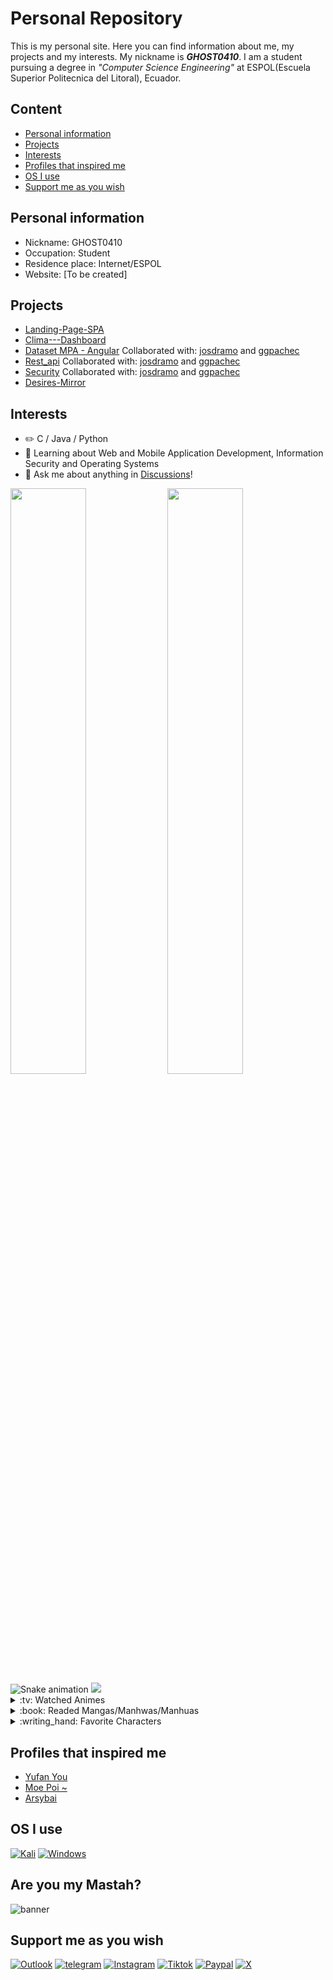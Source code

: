 # Personal Repository
This is my personal site. Here you can find information about me, my projects and my interests. My nickname is ***GHOST0410***. I am a student pursuing a degree in *"Computer Science Engineering"* at ESPOL(Escuela Superior Politecnica del Litoral), Ecuador.
## Content
* [Personal information](#personal-information)
* [Projects](#projects)
* [Interests](#interests)
* [Profiles that inspired me](#profiles-that-inspired-me)
* [OS I use](#os-i-use)
* [Support me as you wish](#support-me-as-you-wish)
## Personal information
* Nickname: GHOST0410
* Occupation: Student
* Residence place: Internet/ESPOL
* Website: [To be created]
## Projects
* [Landing-Page-SPA](https://ghost04102002.github.io/Landing-Page-SPA/)
* [Clima---Dashboard](https://ghost04102002.github.io/Clima---Dashboard/)
* [Dataset MPA - Angular](https://josdramo.github.io/mpa/) Collaborated with: [josdramo](https://github.com/josdramo) and [ggpachec](https://github.com/ggpachec)
* [Rest_api](https://restapi-production-a15e.up.railway.app/documentation/) Collaborated with: [josdramo](https://github.com/josdramo) and [ggpachec](https://github.com/ggpachec)
* [Security](https://security-production-624c.up.railway.app/users/getToken) Collaborated with: [josdramo](https://github.com/josdramo) and [ggpachec](https://github.com/ggpachec)
* [Desires-Mirror]()
## Interests
-   :pencil2: C / Java / Python 
-   :seedling: Learning about Web and Mobile Application Development, Information Security and Operating Systems
-   :thought_balloon: Ask me about anything in [Discussions](https://github.com/Ghost04102002/Ghost04102002/discussions)!

<picture>
    <source
    srcset="https://github-readme-stats.vercel.app/api?username=Ghost04102002&show_icons=true&theme=dark"
    media="(prefers-color-scheme: dark)"
  />
  <source
    srcset="https://github-readme-stats.vercel.app/api?username=Ghost04102002&show_icons=true"
    media="(prefers-color-scheme: light), (prefers-color-scheme: no-preference)"
  />
  <img width="49%" src="https://github-readme-stats.vercel.app/api?username=Ghost04102002&show_icons=true" />
    
</picture>

<picture>
  <source
    srcset="https://github-readme-stats.vercel.app/api/top-langs?username=Ghost04102002&show_icons=true&theme=dark&layout=compact"
    media="(prefers-color-scheme: dark)"
  />
  <source
    srcset="https://github-readme-stats.vercel.app/api/top-langs?username=Ghost04102002&show_icons=true&layout=compact"
    media="(prefers-color-scheme: light), (prefers-color-scheme: no-preference)"
  />
  <img width="49%" src="https://github-readme-stats.vercel.app/api/top-langs?username=Ghost04102002&show_icons=true"/>
    
</picture>

<img src="https://raw.githubusercontent.com/Ghost04102002/Ghost04102002/output/snake.svg" alt="Snake animation" />

<img src="https://img.anili.st/user/6513244">  
<details>   
<summary>:tv: Watched Animes</summary>
  
<!-- favorites_anime starts -->
* [Violet Evergarden](https://www3.animeflv.net/anime/violet-evergarden)
* [Vivy: Fluorite Eye's Song](https://www3.animeflv.net/anime/vivy-fluorite-eyes-song)
* [Mahoutsukai no Yome](https://www3.animeflv.net/anime/mahoutsukai-no-yome)
* [Fumetsu no Anata e](https://www3.animeflv.net/anime/fumetsu-no-anata-e)
* [Blue Period](https://animefenix.tv/blue-period)
* [The New Gate](https://www3.animeflv.net/anime/the-new-gate)
* [Ninja Kamui](https://www.animefenix.tv/ninja-kamui)
* [The Last Summoner](https://www.animefenix.tv/zuihou-de-zhaohuan-shi-the-last-summoner)
* [Chiyu Mahou no Machigatta Tsukaikata](https://www3.animeflv.net/anime/chiyu-mahou-no-machigatta-tsukaikata)
* [Nozomanu Fushi no Boukensha](https://www3.animeflv.net/anime/nozomanu-fushi-no-boukensha)
* [Dungeon Meshi](https://www3.animeflv.net/anime/dungeon-meshi)
* [Kaijuu 8-gou](https://www3.animeflv.net/anime/kaijuu-8gou)
* [Sasayaku You ni Koi wo Utau](https://www3.animeflv.net/anime/sasayaku-you-ni-koi-wo-utau)
* [Kaii to Otome to Kamikakushi](https://www3.animeflv.net/anime/kaii-to-otome-to-kamikakushi)
* [Unnamed Memory](https://www3.animeflv.net/anime/unnamed-memory)
* [Lv2 kara Cheat datta Motoyuusha Kouho no Mattari Isekai Life](https://www3.animeflv.net/anime/lv2-kara-cheat-datta-motoyuusha-kouho-no-mattari-isekai-life)
* [Sentai Daishikkaku](https://www3.animeflv.net/anime/sentai-daishikkaku)
* [Jiisan Baasan Wakagaeru](https://www3.animeflv.net/anime/jiisan-baasan-wakagaeru)
* [Blue Archive the Animation](https://www3.animeflv.net/anime/blue-archive-the-animation)
* [Yoru no Kurage wa Oyogenai](https://www3.animeflv.net/anime/yoru-no-kurage-wa-oyogenai)
* [Maou no Ore ga Dorei Elf wo Yome ni Shitanda ga, Dou Medereba Ii?](https://www3.animeflv.net/anime/maou-no-ore-ga-dorei-elf-wo-yome-ni-shitanda-ga-dou-medereba-ii)
* [Wind Breaker](https://www3.animeflv.net/anime/wind-breaker)
* [Hananoi-kun to Koi no Yamai](https://www3.animeflv.net/anime/hananoikun-to-koi-no-yamai)
* [Ookami to Koushinryou: Merchant Meets the Wise Wolf](https://www3.animeflv.net/anime/ookami-to-koushinryou-merchant-meets-the-wise-wolf)
* [Kami wa Game ni Ueteiru](https://www3.animeflv.net/anime/kami-wa-game-ni-ueteiru)
* [One Room, Hiatari Futsuu, Tenshi-tsuki](https://www3.animeflv.net/anime/one-room-hiatari-futsuu-tenshitsuki)
* [Majo to Yajuu](https://www3.animeflv.net/anime/majo-to-yajuu)
* [Oroka na Tenshi wa Akuma to Odoru](https://www3.animeflv.net/anime/oroka-na-tenshi-wa-akuma-to-odoru)
* [Dosanko Gal wa Namara Menkoi](https://www3.animeflv.net/anime/dosanko-gal-wa-namara-menkoi)
* [Loop 7-kaime no Akuyaku Reijou wa](https://www3.animeflv.net/anime/loop-7kaime-no-akuyaku-reijou-wa-moto-tekikoku-de-jiyuu-kimama-na-hanayome-seikatsu-wo-mankitsu-suru)
* [Yubisaki to Renren](https://www3.animeflv.net/anime/yubisaki-to-renren)
* [Solo Leveling](https://www3.animeflv.net/anime/ore-dake-level-up-na-ken)
* [Kekkon Yubiwa Monogatari](https://www3.animeflv.net/anime/kekkon-yubiwa-monogatari)
* [Mato Seihei no Slave](https://www3.animeflv.net/anime/mato-seihei-no-slave)
* [Mahou Shoujo ni Akogarete](https://www3.animeflv.net/anime/mahou-shoujo-ni-akogarete)
* [Ishura](https://www3.animeflv.net/anime/ishura)
* [Shaman King Flowers](https://animefenix.tv/shaman-king-flowers)
* [Pon no Michi](https://animefenix.tv/pon-no-michi)
* [Boukensha ni Naritai to Miyako ni Deteitta Musume ga S-Rank ni Natteta](https://www3.animeflv.net/anime/boukensha-ni-naritai-to-miyako-ni-deteitta-musume-ga-srank-ni-natteta)
* [Tearmoon Teikoku Monogatari: Dantoudai kara Hajimaru, Hime no Tensei Gyakuten Story](https://www3.animeflv.net/anime/tearmoon-teikoku-monogatari-dantoudai-kara-hajimaru-hime-no-tensei-gyakuten-story)
* [Mokushiroku no Yonkishi](https://animefenix.tv/mokushiroku-no-yonkishi)
* [Kusuriya no Hitorigoto](https://www3.animeflv.net/anime/kusuriya-no-hitorigoto)
* [Hoshikuzu Telepath](https://www3.animeflv.net/anime/hoshikuzu-telepath)
* [Buta no Liver wa Kanetsu Shiro](https://www3.animeflv.net/anime/buta-no-liver-wa-kanetsu-shiro)
* [Kikansha no Mahou wa Tokubetsu desu](https://www3.animeflv.net/anime/kikansha-no-mahou-wa-tokubetsu-desu)
* [Undead Unluck](https://www3.animeflv.net/anime/undead-unluck)
* [Hametsu no Oukoku](https://www3.animeflv.net/anime/hametsu-no-oukoku)
* [Kamierabi](https://www3.animeflv.net/anime/kamierabi)
* [Konyaku Haki sareta Reijou wo Hirotta Ore ga, Ikenai Koto wo Oshiekomu](https://www3.animeflv.net/anime/konyaku-haki-sareta-reijou-wo-hirotta-ore-ga-ikenai-koto-wo-oshiekomu)
* [Watashi no Oshi wa Akuyaku Reijou.](https://www3.animeflv.net/anime/watashi-no-oshi-wa-akuyaku-reijou)
* [Seiken Gakuin no Makentsukai](https://www3.animeflv.net/anime/seiken-gakuin-no-makentsukai)
* [Shy](https://www3.animeflv.net/anime/shy)
* [Dekoboko Majo no Oyako Jijou](https://www3.animeflv.net/anime/dekoboko-majo-no-oyako-jijou)
* [Sousou no Frieren](https://www3.animeflv.net/anime/sousou-no-frieren)
* [Kimi no Koto ga Daidaidaidaidaisuki na 100-nin no Kanojo](https://www3.animeflv.net/anime/kimi-no-koto-ga-daidaidaidaidaisuki-na-100nin-no-kanojo)
* [Hikikomari Kyuuketsuki no Monmon](https://www3.animeflv.net/anime/hikikomari-kyuuketsuki-no-monmon)
* [Spy x Family](https://www3.animeflv.net/anime/spy-x-family)
* [Kanojo mo Kanojo](https://www3.animeflv.net/anime/kanojo-mo-kanojo)
* [Keikenzumi na Kimi to, Keiken Zero na Ore ga, Otsukiai suru Hanashi.](https://www3.animeflv.net/anime/keikenzumi-na-kimi-to-keiken-zero-na-ore-ga-otsukiai-suru-hanashi)
* [Tate no Yuusha no Nariagari](https://www3.animeflv.net/anime/tate-no-yuusha-no-nariagari)
* [Goblin Slayer](https://www3.animeflv.net/anime/goblin-slayer)
* [Kage no Jitsuryokusha ni Naritakute!](https://www3.animeflv.net/anime/kage-no-jitsuryokusha-ni-naritakute)
* [Tokyo Revengers](https://www3.animeflv.net/anime/tokyo-revengers)
* [Boushoku no Berserk](https://www3.animeflv.net/anime/boushoku-no-berserk)
* [Shangri-La Frontier: Kusoge Hunter, Kamige ni Idoman to su](https://www3.animeflv.net/anime/shangrila-frontier-kusoge-hunter-kamige-ni-idoman-to-su)
* [Ragna Crimson](https://www3.animeflv.net/anime/ragna-crimson)
* [Shiro Seijo to Kuro Bokushi](https://www3.animeflv.net/anime/shiro-seijo-to-kuro-bokushi)
* [Tonikaku Kawaii](https://animefenix.tv/tonikaku-kawaii)
* [Synduality: Noir](https://www3.animeflv.net/anime/synduality-noir)
* [Shinigami Bocchan to Kuro Maid](https://www3.animeflv.net/anime/shinigami-bocchan-to-kuro-maid)
* [Zom 100: Zombie ni Naru made ni Shitai 100 no Koto](https://www3.animeflv.net/anime/zom-100-zombie-ni-naru-made-ni-shitai-100-no-koto)
* [Dark Gathering](https://www3.animeflv.net/anime/dark-gathering)
* [Temple](https://www3.animeflv.net/anime/temple)
* [Dekiru Neko wa Kyou mo Yuuutsu](https://www3.animeflv.net/anime/dekiru-neko-wa-kyou-mo-yuuutsu)
* [Kanojo, Okarishimasu](https://www3.animeflv.net/anime/kanojo-okarishimasu)
* [Jujutsu Kaisen](https://www3.animeflv.net/anime/jujutsu-kaisen-tv)
* [Watashi no Shiawase na Kekkon](https://www3.animeflv.net/anime/watashi-no-shiawase-na-kekkon)
* [Undead Girl Murder Farce](https://www3.animeflv.net/anime/undead-girl-murder-farce)
* [Suki na Ko ga Megane wo Wasureta](https://www3.animeflv.net/anime/suki-na-ko-ga-megane-wo-wasureta)
* [Masamune-kun no Revenge](https://www3.animeflv.net/anime/masamune-kun-no-revenge)
* [Yumemiru Danshi wa Genjitsushugisha](https://www3.animeflv.net/anime/yumemiru-danshi-wa-genjitsushugisha)
* [Fate Stay Night](https://www3.animeflv.net/anime/fate-stay-night)
* [Horimiya](https://www3.animeflv.net/anime/horimiya)
* [Ryza no Atelier: Tokoyami no Joou to Himitsu no Kakurega](https://www3.animeflv.net/anime/ryza-no-atelier-tokoyami-no-joou-to-himitsu-no-kakurega)
* [Uchi no Kaisha no Chiisai Senpai no Hanashi](https://www3.animeflv.net/anime/uchi-no-kaisha-no-chiisai-senpai-no-hanashi)
* [Jitsu wa Ore, Saikyou deshita?](https://www3.animeflv.net/anime/jitsu-wa-ore-saikyou-deshita)
* [Gotoubun no Hanayome](https://www3.animeflv.net/anime/gotoubun-no-hanayome)
* [Kimi wo Aishita Hitori no Boku e](https://www3.animeflv.net/anime/kimi-wo-aishita-hitori-no-boku-e)
* [Boku ga Aishita Subete no Kimi e](https://www3.animeflv.net/anime/boku-ga-aishita-subete-no-kimi-e)
* [Niehime to Kemono no Ou](https://www3.animeflv.net/anime/niehime-to-kemono-no-ou)
* [Oshi No Ko](https://www3.animeflv.net/anime/oshi-no-ko)
* [Kanojo ga Koushaku-tei ni Itta Riyuu](https://www3.animeflv.net/anime/kanojo-ga-koushakutei-ni-itta-riyuu)
* [Kimi wa Houkago Insomnia](https://www3.animeflv.net/anime/kimi-wa-houkago-insomnia)
* [Dead Mount Death Play](https://www3.animeflv.net/anime/dead-mount-death-play)
* [Otonari ni Ginga](https://www3.animeflv.net/anime/otonari-ni-ginga)
* [Isekai One Turn Kill Neesan: Ane Douhan no Isekai Seikatsu Hajimemashita](https://www3.animeflv.net/anime/isekai-one-turn-kill-neesan-ane-douhan-no-isekai-seikatsu-hajimemashita)
* [Mashle](https://www3.animeflv.net/anime/mashle)
* [Megami no Café Terrace](https://www3.animeflv.net/anime/megami-no-cafe-terrace)
* [Edomae Elf](https://www3.animeflv.net/anime/edomae-elf)
* [Yuusha ga Shinda!](https://www3.animeflv.net/anime/yuusha-ga-shinda)
* [Watashi no Yuri wa Oshigoto desu!](https://www3.animeflv.net/anime/watashi-no-yuri-wa-oshigoto-desu)
* [Kaminaki Sekai no Kamisama Katsudou](https://www3.animeflv.net/anime/kaminaki-sekai-no-kamisama-katsudou)
* [Skip to Loafer](https://www3.animeflv.net/anime/skip-to-loafer)
* [Iseleve](https://www3.animeflv.net/anime/iseleve)
* [Jijou wo Shiranai Tenkousei ga Guigui Kuru.](https://www3.animeflv.net/anime/jijou-wo-shiranai-tenkousei-ga-guigui-kuru)
* [Kaguya-sama wa Kokurasetai: Tensai-tachi no Renai Zunousen](https://www3.animeflv.net/anime/kaguyasama-wa-kokurasetai-tensaitachi-no-renai-zunousen)
* [My Home Hero](https://www3.animeflv.net/anime/my-home-hero)
* [Tengoku Daimakyou](https://www3.animeflv.net/anime/tengoku-daimakyou)
* [Jigokuraku](https://www3.animeflv.net/anime/jigokuraku)
* [Yamada-kun to Lv999 no Koi wo Suru](https://www3.animeflv.net/anime/yamadakun-to-lv999-no-koi-wo-suru)
* [Boku no Kokoro no Yabai Yatsu](https://www3.animeflv.net/anime/boku-no-kokoro-no-yabai-yatsu)
* [Shinka no Mi: Shiranai Uchi ni Kachigumi Jinsei](https://www3.animeflv.net/anime/shinka-no-mi-shiranai-uchi-ni-kachigumi-jinsei)
* [Kubo-san wa Mob wo Yurusanai](https://www3.animeflv.net/anime/kubosan-wa-mob-wo-yurusanai)
* [Otonari no Tenshi-sama ni Itsunomanika Dame Ningen ni Sareteita Ken](https://www3.animeflv.net/anime/otonari-no-tenshisama-ni-itsunomanika-dame-ningen-ni-sareteita-ken)
* [NieR:Automata Ver1.1a](https://www3.animeflv.net/anime/nierautomata-ver11a)
* [Ijiranaide, Nagatoro-san](https://www3.animeflv.net/anime/ijiranaide-nagatorosan)
* [Tsundere Akuyaku Reijou Liselotte to Jikkyou no Endou-kun to Kaisetsu no Kobayashi-san](https://www3.animeflv.net/anime/tsundere-akuyaku-reijou-liselotte-to-jikkyou-no-endoukun-to-kaisetsu-no-kobayashisan)
* [Isekai Nonbiri Nouka](https://www3.animeflv.net/anime/isekai-nonbiri-nouka)
* [Spy Kyoushitsu](https://www3.animeflv.net/anime/spy-kyoushitsu)
* [Koori Zokusei Danshi to Cool na Douryou Joshi](https://www3.animeflv.net/anime/koori-zokusei-danshi-to-cool-na-douryou-joshi)
* [Tomo-chan wa Onnanoko!](https://www3.animeflv.net/anime/tomochan-wa-onnanoko)
* [Inu ni Nattara Suki na Hito ni Hirowareta.](https://www3.animeflv.net/anime/inu-ni-nattara-suki-na-hito-ni-hirowareta)
* [Tensei Oujo to Tensai Reijou no Mahou Kakumei](https://www3.animeflv.net/anime/tensei-oujo-to-tensai-reijou-no-mahou-kakumei)
* [Chainsaw Man](https://www3.animeflv.net/anime/chainsaw-man)
* [Fuufu Ijou, Koibito Miman.](https://www3.animeflv.net/anime/fuufu-ijou-koibito-miman)
* [Mairimashita! Iruma-kun](https://www3.animeflv.net/anime/mairimashita-irumakun)
* [Blue Lock](https://www3.animeflv.net/anime/blue-lock)
* [Bocchi the Rock!](https://www3.animeflv.net/anime/bocchi-the-rock)
* [Mob Psycho 100](https://www3.animeflv.net/anime/mob-psycho-100)
* [Futoku no Guild](https://www3.animeflv.net/anime/futoku-no-guild)
* [Shinobi no Ittoki](https://www3.animeflv.net/anime/shinobi-no-ittoki)
* [Shinmai Renkinjutsushi no Tenpo Keiei](https://www3.animeflv.net/anime/shinmai-renkinjutsushi-no-tenpo-keiei)
* [Boku no Hero Academia](https://www3.animeflv.net/anime/boku-no-hero-academia-2016)
* [Uzaki-chan wa Asobitai!](https://www3.animeflv.net/anime/uzakichan-wa-asobitai)
* [Yuusha Party wo Tsuihou sareta Beast Tamer, Saikyoushu no Nekomimi Shoujo to Deau](https://www3.animeflv.net/anime/yuusha-party-wo-tsuihou-sareta-beast-tamer-saikyoushu-no-nekomimi-shoujo-to-deau)
* [Tensei shitara Ken Deshita](https://www3.animeflv.net/anime/tensei-shitara-ken-deshita)
* [Akuyaku Reijou nanode Last Boss wo Kattemimashita](https://www3.animeflv.net/anime/akuyaku-reijou-nanode-last-boss-wo-kattemimashita)
* [Cyberpunk: Edgerunners](https://www3.animeflv.net/anime/cyberpunk-edgerunners)
* [Kakegurui](https://www3.animeflv.net/anime/kakegurui)
* [Totsukuni no Shoujo (2022)](https://www3.animeflv.net/anime/totsukuni-no-shoujo-2022)
* [Fuuto Tantei](https://www3.animeflv.net/anime/fuuto-tantei)
* [Dungeon ni Deai wo Motomeru no wa Machigatteiru Darou ka](https://www3.animeflv.net/anime/dungeon-ni-deai-wo-motomeru-no-wa-machigatteiru-darou-ka)
* [Soredemo Ayumu wa Yosetekuru](https://www3.animeflv.net/anime/soredemo-ayumu-wa-yosetekuru)
* [Hoshi no Samidare](https://www3.animeflv.net/anime/hoshi-no-samidare)
* [Yofukashi no Uta](https://www3.animeflv.net/anime/yofukashi-no-uta)
* [Mamahaha no Tsurego ga Motokano datta](https://www3.animeflv.net/anime/mamahaha-no-tsurego-ga-motokano-datta)
* [Made in Abyss](https://www3.animeflv.net/anime/made-in-abyss)
* [Isekai Ojisan](https://www3.animeflv.net/anime/isekai-ojisan)
* [Isekai Meikyuu de Harem wo](https://www3.animeflv.net/anime/isekai-meikyuu-de-harem-wo)
* [Kinsou no Vermeil](https://www3.animeflv.net/anime/kinsou-no-vermeil)
* [Youkoso Jitsuryoku Shijou Shugi no Kyoushitsu e](https://www3.animeflv.net/anime/youkoso-jitsuryoku-shijou-shugi-no-kyoushitsu-e-tv)
* [RWBY: Hyousetsu Teikoku](https://www3.animeflv.net/anime/rwby-hyousetsu-teikoku)
* [Lycoris Recoil](https://www3.animeflv.net/anime/lycoris-recoil)
* [Engage Kiss](https://www3.animeflv.net/anime/engage-kiss)
* [Given](https://www3.animeflv.net/anime/given)
* [Kakkou no Iinazuke](https://www3.animeflv.net/anime/kakkou-no-iinazuke)
* [Kawaii dake ja Nai Shikimori-san](https://www3.animeflv.net/anime/kawaii-dake-ja-nai-shikimorisan)
* [Koi wa Sekai Seifuku no Ato de](https://www3.animeflv.net/anime/koi-wa-sekai-seifuku-no-ato-de)
* [Gaikotsu Kishi-sama, Tadaima Isekai e Odekakechuu](https://www3.animeflv.net/anime/gaikotsu-kishisama-tadaima-isekai-e-odekakechuu)
* [Komi-san wa, Comyushou desu.](https://www3.animeflv.net/anime/komisan-wa-comyushou-desu)
* [Tomodachi Game](https://www3.animeflv.net/anime/tomodachi-game)
* [Otome Game Sekai wa Mob ni Kibishii Sekai desu](https://www3.animeflv.net/anime/otome-game-sekai-wa-mob-ni-kibishii-sekai-desu)
* [Shokei Shoujo no Virgin Road](https://www3.animeflv.net/anime/shokei-shoujo-no-virgin-road)
* [Aharen-san wa Hakarenai](https://www3.animeflv.net/anime/aharensan-wa-hakarenai)
* [Rikei ga Koi ni Ochita no de Shoumei shitemita.](https://www3.animeflv.net/anime/rikei-ga-koi-ni-ochita-no-de-shoumei-shitemita)
* [Fantasy Bishoujo Juniku Ojisan to](https://www3.animeflv.net/anime/fantasy-bishoujo-juniku-ojisan-to)
* [Akebi-chan no Sailor-fuku](https://www3.animeflv.net/anime/akebichan-no-sailorfuku)
* [Sono Bisque Doll wa Koi wo Suru](https://www3.animeflv.net/anime/sono-bisque-doll-wa-koi-wo-suru)
* [Shuumatsu no Harem](https://www3.animeflv.net/anime/shuumatsu-no-harem)
* [Kimetsu no Yaiba](https://www3.animeflv.net/anime/kimetsu-no-yaiba)
* [Senpai ga Uzai Kouhai no Hanashi](https://www3.animeflv.net/anime/senpai-ga-uzai-kouhai-no-hanashi)
* [Taishou Otome Otogibanashi](https://www3.animeflv.net/anime/taishou-otome-otogibanashi)
* [Platinum End](https://www3.animeflv.net/anime/platinum-end)
* [Sekai Saikou no Ansatsusha, Isekai Kizoku ni Tensei suru](https://www3.animeflv.net/anime/shin-shinka-no-mi-shiranai-uchi-ni-kachigumi-jinsei)
* [Takt Op. Destiny](https://www3.animeflv.net/anime/takt-op-destiny)
* [Shin Shinka no Mi: Shiranai Uchi ni Kachigumi Jinsei](https://www3.animeflv.net/anime/overlord)
* [Mieruko-chan](https://www3.animeflv.net/anime/mierukochan)
* [86 - Eighty Six](https://www3.animeflv.net/anime/86-eighty-six)
* [Nanatsu no Taizai: Seisen no Shirushi](https://www3.animeflv.net/anime/nanatsu-no-taizai-seisen-no-shirushi)
* [Ganbare Douki-chan](https://www3.animeflv.net/anime/ganbare-doukichan)
* [Getsuyoubi no Tawawa](https://www3.animeflv.net/anime/getsuyoubi-no-tawawa)
* [Jahy-sama wa Kujikenai!](https://www3.animeflv.net/anime/jahysama-wa-kujikenai)
* [Megami-ryou no Ryoubo-kun.](https://www3.animeflv.net/anime/megamiryou-no-ryoubokun)
* [Kobayashi-san Chi no Maid Dragon](https://www3.animeflv.net/anime/kobayashi-san-chi-no-maid-dragon)
* [Tsuki ga Michibiku Isekai Douchuu](https://www3.animeflv.net/anime/tsuki-ga-michibiku-isekai-douchuu)
* [Uramichi Oniisan](https://www3.animeflv.net/anime/uramichi-oniisan)
* [Tantei wa Mou, Shindeiru.](https://www3.animeflv.net/anime/tantei-wa-mou-shindeiru)
* [Bokutachi no Remake](https://www3.animeflv.net/anime/bokutachi-no-remake)
* [Kageki Shoujo!!](https://www3.animeflv.net/anime/kageki-shoujo)
* [Vanitas no Carte](https://www3.animeflv.net/anime/vanitas-no-carte)
* [Shuumatsu no Walküre](https://www3.animeflv.net/anime/shuumatsu-no-walkure)
* [Osananajimi ga Zettai ni Makenai Love Comedy](https://www3.animeflv.net/anime/osananajimi-ga-zettai-ni-makenai-love-comedy)
* [Slime Taoshite 300-nen, Shiranai Uchi ni Level Max ni Nattemashita](https://www3.animeflv.net/anime/slime-taoshite-300nen-shiranai-uchi-ni-level-max-ni-nattemashita)
* [Isekai Maou to Shoukan Shoujo no Dorei Majutsu](https://www3.animeflv.net/anime/isekai-maou-to-shoukan-shoujo-no-dorei-majutsu)
* [Gokushufudou](https://www3.animeflv.net/anime/gokushufudou)
* [Zombieland Saga](https://www3.animeflv.net/anime/zombieland-saga)
* [Hige wo Soru. Soshite Joshikousei wo Hirou](https://www3.animeflv.net/anime/hige-wo-soru-soshite-joshikousei-wo-hirou)
* [Sentouin, Hakenshimasu!](https://www3.animeflv.net/anime/sentouin-hakenshimasu)
* [Shaman King (2021)](https://www3.animeflv.net/anime/shaman-king-2021)
* [Joran: The Princess of Snow and Blood](https://www3.animeflv.net/anime/joran-the-princess-of-snow-and-blood)
* [Koi to Yobu ni wa Kimochi Warui](https://www3.animeflv.net/anime/koi-to-yobu-ni-wa-kimochi-warui)
* [Kaifuku Jutsushi no Yarinaoshi](https://www3.animeflv.net/anime/kaifuku-jutsushi-no-yarinaoshi)
* [Wonder Egg Priority](https://www3.animeflv.net/anime/wonder-egg-priority)
* [Kumo Desu ga, Nani ka?](https://www3.animeflv.net/anime/kumo-desu-ga-nani-ka)
* [Yakusoku no Neverland](https://www3.animeflv.net/anime/yakusoku-no-neverland)
* [Kamisama ni Natta Hi](https://www3.animeflv.net/anime/kamisama-ni-natta-hi)
* [Munou na Nana](https://www3.animeflv.net/anime/munou-na-nana)
* [Yahari Ore no Seishun Love Come wa Machigatteiru](https://www3.animeflv.net/anime/yahari-ore-no-seishun-love-come-wa-machigatteiru)
* [Enen no Shouboutai](https://www3.animeflv.net/anime/enen-no-shouboutai)
* [Gleipnir](https://www3.animeflv.net/anime/gleipnir)
* [Plunderer](https://www3.animeflv.net/anime/plunderer)
* [Tenki no Ko](https://www3.animeflv.net/anime/tenki-no-ko)
* [Seishun Buta Yarou wa Bunny Girl Senpai no Yume wo Minai](https://www3.animeflv.net/anime/seishun-buta-yarou-wa-bunny-girl-senpai-no-yume-wo-minai)
* [Kimi to, Nami ni Noretara](https://www3.animeflv.net/anime/kimi-to-nami-ni-noretara)
* [One Punch Man](https://www3.animeflv.net/anime/one-punch-man)
* [Domestic na Kanojo](https://www3.animeflv.net/anime/domestic-na-kanojo)
* [3D Kanojo: Real Girl](https://www3.animeflv.net/anime/3d-kanojo-real-girl)
* [Tokyo Ghoul](https://www3.animeflv.net/anime/tokyo-ghoul)
* [Kishuku Gakkou no Juliet](https://www3.animeflv.net/anime/kishuku-gakkou-no-juliet)
* [Kimi no Suizou wo Tabetai](https://www3.animeflv.net/anime/kimi-no-suizou-wo-tabetai)
* [Grand Blue](https://www3.animeflv.net/anime/grand-blue)
* [Asobi Asobase](https://www3.animeflv.net/anime/asobi-asobase)
* [Wotaku ni Koi wa Muzukashii](https://www3.animeflv.net/anime/wotaku-ni-koi-wa-muzukashii)
* [Darling in the FranXX](https://www3.animeflv.net/anime/darling-in-the-franxx)
* [Aho Girl](https://www3.animeflv.net/anime/aho-girl)
* [Kuzu no Honkai](https://www3.animeflv.net/anime/kuzu-no-honkai)
* [Kimi no Na wa](https://www3.animeflv.net/anime/kimi-no-na-wa)
* [Charlotte](https://www3.animeflv.net/anime/charlotte)
* [Saint Seiya](https://www3.animeflv.net/anime/saint-seya)
* [Plastic Memories](https://www3.animeflv.net/anime/plastic-memories)
* [Shigatsu wa Kimi no Uso](https://www3.animeflv.net/anime/shigatsu-wa-kimi-no-uso)
* [Kiseijuu: Sei no Kakuritsu](https://www3.animeflv.net/anime/kiseijuu-sei-no-kakuritsu)
* [Ao Haru Ride](https://www3.animeflv.net/anime/ao-haru-ride)
* [Black Bullet](https://www3.animeflv.net/anime/black-bullet)
* [Golden Time](https://www3.animeflv.net/anime/golden-time)
* [Ano Hi Mita Hana no Namae o Boku-tachi wa Mada Shiranai](https://www3.animeflv.net/anime/ano-hana)
* [Mirai Nikki](https://www3.animeflv.net/anime/mirai-nikki-2011)
* [Hotarubi no Mori e](https://www3.animeflv.net/anime/hotarubi-no-mori-e)
* [Fullmetal Alchemist: Brotherhood](https://www3.animeflv.net/anime/fullmetal-alchemist-brotherhood)
* [Byousoku 5 Centimeter](https://www3.animeflv.net/anime/byousoku-5-centimeter)
* [Elfen Lied](https://www3.animeflv.net/anime/elfen-lied)
* [Tsukihime, Lunar Legend](https://www3.animeflv.net/anime/tsukihime)
* [Hotaru no Haka](https://www3.animeflv.net/anime/hotaru-no-haka)
* [Zuihou de Zhaohuan Shi](https://animefenix.tv/zuihou-de-zhaohuan-shi-the-last-summoner)
* [Tenkuu Shinpan](https://animefenix.tv/tenkuu-shinpan)
* [Kaizoku Oujo](https://animefenix.tv/kaizoku-oujo)
* [Kami no Tou: Tower of God](https://animefenix.tv/kami-no-tou-tower-of-god)
* [Paripi Koumei](https://animefenix.tv/paripi-koumei)
* [Another World](https://animefenix.tv/another-world)
* [Hello World](https://animefenix.tv/hello-world)
* [Josee to Tora to Sakana-tachi](https://animefenix.tv/josee-to-tora-to-sakana-tachi)
* [Summer Time Render](https://animefenix.tv/summer-time-render)
* [Overlord](https://www3.animeflv.net/anime/overlord)
* [Tensei shitara Slime Datta Ken](https://www3.animeflv.net/anime/tensei-shitara-slime-datta-ken)
* [Youjo Senki](https://www3.animeflv.net/anime/youjo-senki)
* [Mushoku Tensei: Isekai Ittara Honki Dasu](https://www3.animeflv.net/anime/mushoku-tensei-isekai-ittara-honki-dasu)
* [Re:Zero kara Hajimeru Isekai Seikatsu](https://www3.animeflv.net/anime/rezero-kara-hajimeru-isekai-seikatsu)
  
<!-- favorites_anime ends -->

</details>
<details>
<summary>:book: Readed Mangas/Manhwas/Manhuas</summary>
  
<!-- favorites_manga starts -->
* [Solo Leveling](https://visortmo.com/library/manhwa/217/solo-leveling)
* [El Sobrino Del Protagonista Masculino Me Quiere Mucho](https://visortmo.com/library/manhwa/77735/el-sobrino-del-protagonista-masculino-me-quiere-mucho)
* [Haite Kudasai, Takamine-San](https://visortmo.com/library/manga/43118/haite-kudasai-takamine-san)
* [Mato Seihei no Slave](https://visortmo.com/library/manga/42402/mato-seihei-no-slave)
* [Moby Dick](https://visortmo.com/library/manhwa/81242/moby-dick)
* [My Lesbian Experience With Loneliness](https://visortmo.com/library/manga/19348/my-lesbian-experience-with-loneliness)
* [Out of the Blue!](https://visortmo.com/library/manga/11973/out-of-the-blue)
* [No es seguro para el trabajo](https://visortmo.com/library/manhwa/71979/no-es-seguro-para-el-trabajo)
* [Oyasumi Punpun](https://visortmo.com/library/manga/11070/oyasumi-punpun)
* [Sayonara Eri](https://visortmo.com/library/one_shot/68382/sayonara-eri)
* [Shonen no Abyss-Senkou Shojo](https://visortmo.com/library/manga/65531/shonen-no-abyss-senkou-shojo)
* [Nettai-gyo wa Yuki ni Kogareru](https://visortmo.com/library/manga/33779/nettai-gyo-wa-yuki-ni-kogareru)
* [Secret Alliance](https://visortmo.com/library/manhwa/48403/secret-alliance)
* [Ver sus calzones me permite seguir](https://visortmo.com/library/manhwa/43743/ver-sus-calzones-me-permite-seguir)
* [Umibe no Onnanoko](https://visortmo.com/library/manga/8719/umibe-no-onnanoko)
* [Verano Floreciente](https://visortmo.com/library/manga/69772/verano-floreciente)
* [Sodom no Hana ni Kiraboshi](https://visortmo.com/library/manga/50809/sodom-no-hana-ni-kiraboshi)
* [I Need You, Noona](https://visortmo.com/library/manhwa/68442/i-need-you-noona)
* [Is love the answer?](https://visortmo.com/library/manga/75461/es-amor-la-respuesta)
* [Finished work?](https://visortmo.com/library/manhwa/69375/has-terminado-de-trabajar)
* [Amiga de la infancia](https://visortmo.com/library/manhwa/70176/amiga-de-la-infancia)
* [Bean Curd Woman](https://visortmo.com/library/manhwa/68058/bean-curd-woman)
* [Between Summer and Fall](https://visortmo.com/library/manhwa/22961/Between-Summer-and-Fall)
* [Cruzando la línea de los 20 años](https://visortmo.com/library/manhwa/63345/cruzando-la-linea-de-los-20-anos)
* [Cuñado, ponte duro](https://visortmo.com/library/manhwa/68857/cunado-ponte-duro)
* [Go-Tobun no Hanayome](https://visortmo.com/library/manga/23106/go-tobun-no-hanayome)
* [Her Summon](https://visortmo.com/library/manhwa/93/her-summon)
* [How About This Attitude?](https://visortmo.com/library/manhwa/68643/how-about-this-attitude)
* [I Am Custom Made](https://visortmo.com/library/one_shot/42408/i-am-custom-made)
* [Kaguya-sama wa Kokurasetai: Tensai-tachi no Ren'ai Zunōsen](https://visortmo.com/library/manga/131/kaguya-sama-wa-kokurasetai-tensai-tachi-no-renai-zunosen)
* [Kaguya-sama wo Kataritai](https://visortmo.com/library/manga/41351/kaguya-sama-wo-kataritai)
* [Kanojo, Hitomishirimasu](https://visortmo.com/library/manga/51098/kanojo-hitomishirimasu)
* [Kanojo, Okarishimasu ~ Antología](https://visortmo.com/library/manga/52414/kanojo-okarishimasu-antologia)
* [Le pregunté a mi primera novia porqué decidió salir conmigo](https://visortmo.com/library/manga/76725/hajimete-dekita-kanojo-ni-nande-tsukiattekureta-no-ka-kiitemita)
* [Look Back](https://visortmo.com/library/one_shot/61622/look-back)
* [Los 10 años en que más te Amé](https://visortmo.com/library/manhua/41563/los-10-anos-en-que-mas-te-ame)
* [Machida-kun no sekai](https://visortmo.com/library/manga/15539/machida-kun-no-sekai)
* [Mine-kun es asexual](https://visortmo.com/library/one_shot/75207/mine-kun-es-asexual)
* [My Broken Mariko](https://visortmo.com/library/manga/47758/my-broken-mariko)
* [My First Time](https://visortmo.com/library/manhwa/70224/my-first-time)
* [Silent War](https://visortmo.com/library/manhwa/44196/my-kingdom)
* [College Life Starts With Clubs](https://visortmo.com/library/manhwa/67761/college-life-starts-with-clubs)
* [Reincarnation of the Battle God](https://visortmo.com/library/manhwa/61036/reincarnation-of-the-battle-god)
* [¡¿Hay Diosas en Ingeniería?!](https://visortmo.com/library/manhwa/64855/hay-diosas-en-ingenieria)
* [Oshi No Ko](https://visortmo.com/library/manga/49490/oshi-no-ko)
* [Aplicación de cumplimiento de deseos](https://visortmo.com/library/manhwa/74189/aplicacion-de-cumplimiento-de-deseos)
* [Así no se Hace](https://visortmo.com/library/manhwa/76155/asi-no-se-hace)
* [Chainsaw Man](https://visortmo.com/library/manga/336/chainsaw-man)
* [Desde hoy eres mi favorita](https://visortmo.com/library/manhwa/78072/desde-hoy-eres-mi-favorita)
* [Fumetsu no Anata e](https://visortmo.com/library/manga/20866/fumetsu-no-anata-e)
* [Gokurakugai](https://visortmo.com/library/manga/70642/gokurakugai)
* [Kanojo, Okarishimasu](https://visortmo.com/library/manga/30388/kanojo-okarishimasu)
* [Ki ni Natteru Hito ga Otoko Janakatta](https://visortmo.com/library/manga/69095/ki-ni-natteru-hito-ga-otoko-janakatta)
* [Kid's Cafe Moms](https://visortmo.com/library/manhwa/67931/kids-cafe-moms)
* [La gata Yandere es excesivamente dominante](https://visortmo.com/library/manga/71495/la-gata-yandere-es-excesivamente-dominante)
* [The Beginning After The End](https://visortmo.com/library/manhwa/47049/la-vida-despues-de-la-muerte)
* [Damn Reincarnation](https://visortmo.com/library/manhwa/70359/maldita-reencarnacion)
* [Player](https://visortmo.com/library/manhwa/50010/player)
* [Record of Ragnarok](https://visortmo.com/library/manga/42639/record-of-ragnarok)
* [Vacaciones de verano empapadas](https://visortmo.com/library/manhwa/71027/vacaciones-de-verano-empapadas)
* [Tadokoro-san](https://visortmo.com/library/manga/42200/tadokoro-san)
* [Shuumatsu no Valkyrie: The Jack the Ripper Case Files](https://visortmo.com/library/manga/73382/shuumatsu-no-valkyrie-the-jack-the-ripper-case-files)
* [Shiunji-ke no Kodomotachi](https://visortmo.com/library/manga/67271/shiunji-ke-no-kodomotachi)
* [Shonen no Abyss](https://visortmo.com/library/manga/49890/shonen-no-abyss)

<!-- favorites_manga ends -->

</details>
<details>
<summary>:writing_hand: Favorite Characters</summary>
  
<!-- favorites_characters starts -->
<img align="center" width="50%" src="https://e1.pxfuel.com/desktop-wallpaper/546/503/desktop-wallpaper-violet-evergarden-android-violet-evergarden.jpg"/><br>[Violet Evergarden](https://anilist.co/character/90169/Violet-Evergarden)<br>
<img align="center" width="50%" src="https://c.wallhere.com/photos/82/6c/Goblin_Slayer_anime_red_background_armor-1542707.jpg!d"/><br>[Globin Slayer](https://anilist.co/character/126458/Goblin-Slayer)<br>
<img align="center" width="50%" src="https://i.pinimg.com/originals/e6/26/6a/e6266a3cf9ce54650f5ce8cf6b3a7e84.jpg"/><br>[Arthur Leywin](https://tbate.fandom.com/wiki/Arthur_Leywin)<br>
<img align="center" width="50%" src="https://static.wikia.nocookie.net/vivy-fluorite-eyes-song6914/images/d/d4/Vivy_-Fluorite_Eye%27s_Song-_Anime_Key_Visual.jpg/revision/latest?cb=20210209135843"/><br>[Vivy](https://anilist.co/character/209903/Vivy)<br>
<img align="center" width="50%" src="https://skfsdesign.files.wordpress.com/2022/09/untitled-1.1.jpg?w=1568"/><br>[Albedo](https://anilist.co/character/89122/Albedo)<br>
<img align="center" width="50%" src="https://cdnb.artstation.com/p/assets/images/images/007/239/337/large/jeky-kun-saber-of-red.jpg?1504701164"/><br>[Mordred](https://anilist.co/character/55977/Mordred-Pendragon)<br>
<img align="center" width="50%" src="https://pm1.aminoapps.com/6930/ac7e7c8ff8d0b35288024cb9628c0621e42ff1b9r1-902-1020v2_uhq.jpg"/><br>[Kiritsugu Emiya](https://anilist.co/character/10010/Kiritsugu-Emiya)<br>
<img align="center" width="50%" src="https://static.wikia.nocookie.net/vsbattles/images/1/15/Fushi.jpg/revision/latest?cb=20180914081239"/><br>[Fushi](https://anilist.co/character/136548/Fushi)<br>
<img align="center" width="50%" src="https://pbs.twimg.com/media/EtVwtQ-XMAAny5Z.jpg:large"/><br>[Vladilena Milizé](https://anilist.co/character/141061/Vladilena-Miliz)<br>
<img align="center" width="50%" src="https://e1.pxfuel.com/desktop-wallpaper/842/429/desktop-wallpaper-malphas-shinei-nouzen.jpg"/><br>[Shinei Nouzen](https://anilist.co/character/141060/Shinei-Nouzen)<br>
<img align="center" width="50%" src="https://images7.alphacoders.com/839/839115.png"/><br>[Tanya Degurechaff](https://anilist.co/character/121052/Tanya-Degurechaff)<br>
<img align="center" width="50%" src="https://m.media-amazon.com/images/S/pv-target-images/215964c5d3d14556e99fce81b74cf41f256ccc00b7bfd50a859ce7f49ba71569.jpg"/><br>[Crimson](https://anilist.co/character/168967/Crimson)<br>
<img align="center" width="50%" src="https://i0.wp.com/clownfishtv.com/wp-content/uploads/2022/07/Ragna-Crimson.jpg?fit=1280%2C720&ssl=1"/><br>[Ragna](https://anilist.co/character/204860/Ragna)<br>
<img align="center" width="50%" src="https://media.zenfs.com/en/comingsoon_net_477/d5aef78eae444096560fd16930f097bd"/><br>[Adonis](https://anilist.co/character/299366/Adonis)<br>

<!-- favorites_characters ends -->

<!-- 
Feel free to contact me :yum:
<br><br>
<a href="https://t.me/moepoi" target="_blank"><img src="https://img.shields.io/badge/Telegram-%40moepoi-28a8ea"></a>
<a rel="me" href="https://moe.onl/@moepoi" target="_blank"><img src="https://img.shields.io/badge/Mastodon-%40moepoi-blueviolet"></a>
<a href="https://linkedin.com/in/moepoi" target="_blank"><img src="https://img.shields.io/badge/LinkedIn-moepoi-informational"></a>
<a href="mailto:moe@poi.lol"><img src="https://img.shields.io/badge/Email-moe%40poi.lol-orange"></a>
<a href="https://moepoi.dev" target="_blank"><img src="https://img.shields.io/badge/Personal%20Site-moepoi.dev-red"></a>
-->


</details>

## Profiles that inspired me
* [Yufan You](https://github.com/ouuan)
* [Moe Poi ~](https://github.com/moepoi)
* [Arsybai](https://github.com/Arsybai)

## OS I use
[![Kali](https://img.shields.io/badge/Kali-19CCBF?style=for-the-badge&logo=kalilinux&logoColor=white)](https://www.kali.org/)
[![Windows](https://img.shields.io/badge/Windows-0078D6?style=for-the-badge&logo=windows&logoColor=white)](https://www.microsoft.com/en-us/windows/)

## Are you my Mastah?
![banner](https://c.wallhere.com/photos/b2/b2/Fate_Stay_Night_Tohsaka_Rin_Saber_anime_girls_anime_Fate_Series_maid_outfit-339042.jpg!d)


## Support me as you wish
[![Outlook](https://img.shields.io/badge/Outlook-00109A?style=for-the-badge&logo=gmail&logoColor=white)](mailto:edusemac@espol.edu.ec) [![telegram](https://img.shields.io/badge/Telegram-2CA5E0?style=for-the-badge&logo=telegram&logoColor=white)](https://t.me/GHOST04102002)
[![Instagram](https://img.shields.io/badge/Instagram-E4405F?style=for-the-badge&logo=instagram&logoColor=white)](https://www.instagram.com/ghost04102002)
[![Tiktok](https://img.shields.io/badge/TikTok-000000?style=for-the-badge&logo=tiktok&logoColor=white)](https://www.tiktok.com/@ghost0410?_t=8hTxFW4TimT&_r=1)
[![Paypal](https://img.shields.io/badge/PayPal-00457C?style=for-the-badge&logo=paypal&logoColor=white)](https://www.paypal.com/paypalme/GHOST04102002)
[![X](https://img.shields.io/badge/-000000?style=for-the-badge&logo=x&logoColor=white)](https://x.com/GHOST04102002?t=g4iwSsj_FPZFZwitlFJ26w&s=09)
<!--
**Ghost04102002/Ghost04102002** is a ✨ _special_ ✨ repository because its `README.md` (this file) appears on your GitHub profile.

Here are some ideas to get you started:

- 🔭 I’m currently working on ...
- 🌱 I’m currently learning ...
- 👯 I’m looking to collaborate on ...
- 🤔 I’m looking for help with ...
- 💬 Ask me about ...
- 📫 How to reach me: ...
- 😄 Pronouns: ...
- ⚡ Fun fact: ...
-->
